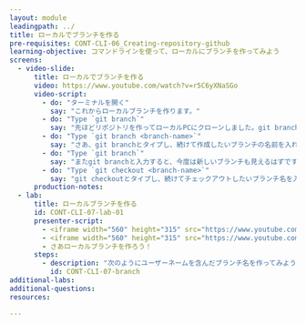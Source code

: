 ```yaml
---
layout: module
leadingpath: ../
title: ローカルでブランチを作る
pre-requisites: CONT-CLI-06_Creating-repository-github
learning-objective: コマンドラインを使って、ローカルにブランチを作ってみよう
screens:
  - video-slide:
      title: ローカルでブランチを作る
      video: https://www.youtube.com/watch?v=r5C6yXNaSGo
      video-script:
        - do: "ターミナルを開く"
          say: "これからローカルブランチを作ります。"
        - do: "Type `git branch`"
          say: "先ほどリポジトリを作ってローカルPCにクローンしました。git branchとタイプするとmasterブランチだけが見え、既にチェックアウトされていると思います。ブランチを作ると、自動的に今いるブランチを元にして新しいブランチが作られます。開発が進んでいくとたくさんのブランチができていきますから、ブランチを作る前には自分がmasterブランチにいるかどうかをまず確認したほうが良いでしょう。"
        - do: "Type `git branch <branch-name>`"
          say: "さあ、git branchとタイプし、続けて作成したいブランチの名前を入れましょう。ブランチ名はスペースを含むことはできないので、かわりにハイフンを使うといいでしょう。"
        - do: "Type `git branch`"
          say: "またgit branchと入力すると、今度は新しいブランチも見えるはずです。でもまだmasterをチェックアウトしています。"
        - do: "Type `git checkout <branch-name>`"
          say: "git checkoutとタイプし、続けてチェックアウトしたいブランチ名を入れましょう。"
      production-notes:
  - lab:
      title: ローカルブランチを作る
      id: CONT-CLI-07-lab-01
      presenter-script:
        - <iframe width="560" height="315" src="https://www.youtube.com/embed/H5GJfcp3p4Q?list=PLg7s6cbtAD15G8lNyoaYDuKZSKyJrgwB-" frameborder="0" allowfullscreen></iframe><br/>
        - <iframe width="560" height="315" src="https://www.youtube.com/embed/HwrPhOp6-aM?list=PLg7s6cbtAD15G8lNyoaYDuKZSKyJrgwB-" frameborder="0" allowfullscreen></iframe><br/>
        - さあローカルブランチを作ろう！
      steps:
        - description: "次のようにユーザーネームを含んだブランチ名を作ってみよう: `githubusername-branch`."
          id: CONT-CLI-07-branch
additional-labs:
additional-questions:
resources:

---
```

